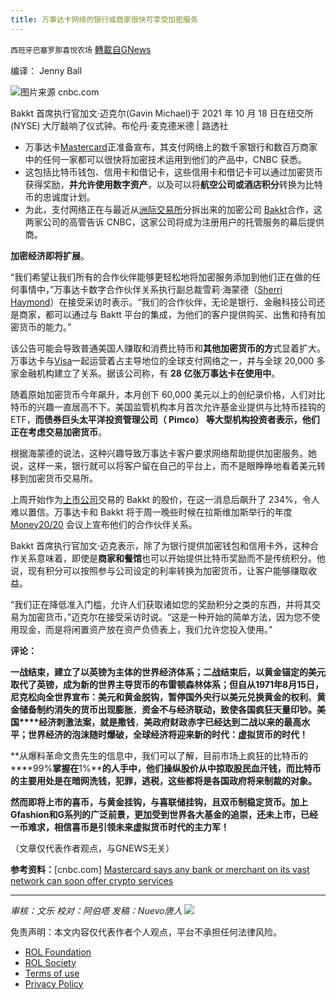 ```yaml
---
title: 万事达卡网络的银行或商家很快可享受加密服务
---
```

`西班牙巴塞罗那喜悦农场` [轉載自GNews](https://gnews.org/zh-hans/1620614/)

编译： Jenny Ball

![](https://assets.gnews.org/wp-content/uploads/2021/10/image-479.png)图片来源 cnbc.com 

Bakkt 首席执行官加文·迈克尔(Gavin Michael)于 2021 年 10 月 18 日在纽交所 (NYSE) 大厅敲响了仪式钟。布伦丹·麦克德米德 | 路透社

- 万事达卡[Mastercard](https://www.cnbc.com/quotes/MA)正准备宣布，其支付网络上的数千家银行和数百万商家中的任何一家都可以很快将加密技术运用到他们的产品中，CNBC 获悉。
- 这包括比特币钱包、信用卡和借记卡，这些信用卡和借记卡可以通过加密货币获得奖励，**并允许使用数字资产**，以及可以将**航空公司或酒店积分**转换为比特币的忠诚度计划。
- 为此，支付网络正在与最近从[洲际交易所](https://www.cnbc.com/quotes/ICE)分拆出来的加密公司 [Bakkt](https://www.cnbc.com/quotes/BKKT)合作，这两家公司的高管告诉 CNBC，这家公司将成为注册用户的托管服务的幕后提供商。


**加密经济即将扩展**。

“我们希望让我们所有的合作伙伴能够更轻松地将加密服务添加到他们正在做的任何事情中，”万事达卡数字合作伙伴关系执行副总裁雪莉·海蒙德（[Sherri Haymond](https://www.linkedin.com/in/sherrihaymond)）在接受采访时表示。“我们的合作伙伴，无论是银行、金融科技公司还是商家，都可以通过与 Baktt 平台的集成，为他们的客户提供购买、出售和持有加密货币的能力。”

该公告可能会导致普通美国人赚取和消费比特币和**其他加密货币的方**式显着扩大。万事达卡与[Visa](https://www.cnbc.com/quotes/V)一起运营着占主导地位的全球支付网络之一，并与全球 20,000 多家金融机构建立了关系。据该公司称，有 **28 亿张万事达卡在使用中**。

随着原始加密货币今年飙升，本月创下 60,000 美元以上的创纪录价格，人们对比特币的兴趣一直居高不下。美国监管机构本月首次允许基金业提供与比特币挂钩的 ETF，**而债券巨头太平洋投资管理公司（ ****Pimco****） 等大型机构投资者表示，他们正在考虑交易加密货币**。

根据海蒙德的说法，这种兴趣导致万事达卡客户要求网络帮助提供加密服务。她说，这样一来，银行就可以将客户留在自己的平台上，而不是眼睁睁地看着美元转移到加密货币交易所。

上周开始作为[上市公司](https://www.cnbc.com/2021/01/11/bakkt-to-go-public-via-merger-with-blank-check-firm-in-a-2point1-billion-deal.html)交易的 Bakkt 的股价，在这一消息后飙升了 234%，令人难以置信。万事达卡和 Bakkt 将于周一晚些时候在拉斯维加斯举行的年度[Money20/20](https://www.money2020.com/) 会议上宣布他们的合作伙伴关系。

Bakkt 首席执行官加文·迈克表示，除了为银行提供加密钱包和信用卡外，这种合作关系意味着，即使是**商家和餐馆**也可以开始提供比特币奖励而不是传统积分。他说，现有积分可以按照参与公司设定的利率转换为加密货币，让客户能够赚取收益。

“我们正在降低准入门槛，允许人们获取诸如您的奖励积分之类的东西，并将其交易为加密货币，”迈克尔在接受采访时说。“这是一种开始的简单方法，因为您不使用现金，而是将闲置资产放在资产负债表上，我们允许您投入使用。”

**评论：**

**一战结束，建立了以英镑为主体的世界经济体系；二战结束后，以黄金锚定的美元取代了英镑，成为新的世界主导货币的布雷顿森林体系；但自从****1971****年****8****月****15****日，尼克松向全世界宣布：****美元****和****黄金****脱钩，暂停国外央行以****美元****兑换****黄金****的权利**。**黄金储备制约消失的货币出现膨胀**，**资金不与经济联动，致使各国疯狂天量印钞。美国****经济刺激法案，就是撒钱**，**美政府财政赤字已经达到二战以来的最高水平；世界经济的泡沫随时爆破，全球经济将迎来新的时代：虚拟货币的时代！**

**从爆料革命文贵先生的信息中，我们可以了解，目前市场上疯狂的比特币的****99%****掌握在****1%****的人手中，他们操纵股价从中掠取股民血汗钱，而比特币的主要用处是在暗网洗钱，犯罪，逃税，这些都将是各国政府将来制裁的对象。**

**然而即将上市的喜币，与黄金挂钩，与喜联储挂钩，且双币制稳定货币。加上Gfashion和G系列的广泛前景，更加受到世界各大基金的追崇，还未上市，已经一币难求，相信喜币是引领未来虚拟货币时代的主力军！**

（文章仅代表作者观点，与GNEWS无关）

**参考资料：**[cnbc.com] [Mastercard says any bank or merchant on its vast network can soon offer crypto services](https://www.cnbc.com/2021/10/25/mastercard-says-any-bank-or-merchant-on-its-vast-network-can-soon-offer-crypto-services.html?utm_source=facebook&amp;utm_medium=news_tab&amp;utm_content=algorithm)

* * *

*审核：文乐
校对：阿伯塔
发稿：Nuevo唐人*
![](https://assets.gnews.org/wp-content/uploads/2021/10/GNEWS_CH.-1-3-1.jpeg)


 

免责声明：本文内容仅代表作者个人观点，平台不承担任何法律风险。

- [ROL Foundation](https://rolfoundation.org/)
- [ROL Society](https://rolsociety.org/)
- [Terms of use](https://gnews.org/terms-of-use-3/)
- [Privacy Policy](https://gnews.org/privacy-policy/)
